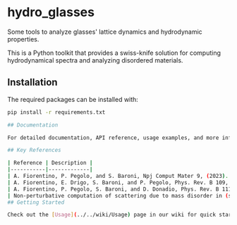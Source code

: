 # hydro_glasses

Some tools to analyze glasses' lattice dynamics and hydrodynamic properties.

This is a Python toolkit that provides a swiss-knife solution for computing hydrodynamical spectra and analyzing disordered materials.

## Installation

The required packages can be installed with:

```bash
pip install -r requirements.txt

## Documentation

For detailed documentation, API reference, usage examples, and more information, please visit our [GitHub Wiki](../../wiki).

## Key References

| Reference | Description |
|-----------|-------------|
| A. Fiorentino, P. Pegolo, and S. Baroni, Npj Comput Mater 9, (2023). | Hydrodynamic extrapolation of lattice thermal conductivity in glasses |
| A. Fiorentino, E. Drigo, S. Baroni, and P. Pegolo, Phys. Rev. B 109, (2024). | Importance of anharmonicity in glasses and implementation of the Haydock-Lanczos algorithm for the Vibrational Dynamical Structure Factor |
| A. Fiorentino, P. Pegolo, S. Baroni, and D. Donadio, Phys. Rev. B 111, (2025).
| Non-perturbative computation of scattering due to mass disorder in (spatially correlated) SiGe alloys. VDSF and Raman spectra |
## Getting Started

Check out the [Usage](../../wiki/Usage) page in our wiki for quick start examples and the [API Reference](../../wiki/API-Reference) for detailed function documentation.